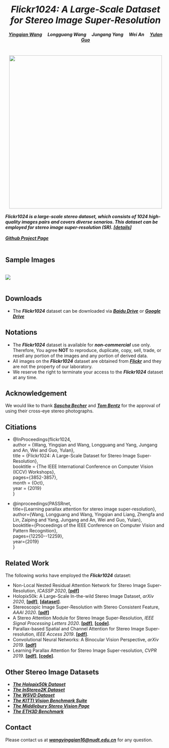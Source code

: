
# *<center>Flickr1024: A Large-Scale Dataset for Stereo Image Super-Resolution</center>* 

***<center><a href="https://yingqianwang.github.io/homepage" target="_blank">Yingqian Wang</a>&emsp; Longguang Wang&emsp; Jungang Yang&emsp; Wei An&emsp; <a href="http://yulanguo.me/" target="_blank">Yulan Guo</a></center>*** <br>

### <center><img src="https://raw.github.com/YingqianWang/Flickr1024/master/pics/Flickr1024.jpg" width="480"></center>

***Flickr1024 is a large-scale stereo dataset, which consists of 1024 high-quality images pairs and covers diverse senarios. 
This dataset can be employed for stereo image super-resolution (SR). [<a href="http://openaccess.thecvf.com/content_ICCVW_2019/papers/LCI/Wang_Flickr1024_A_Large-Scale_Dataset_for_Stereo_Image_Super-Resolution_ICCVW_2019_paper.pdf">details</a>]*** <br><br>
***<a href="https://github.com/YingqianWang/Flickr1024">Github Project Page</a>*** <br><br>

## Sample Images

<br><img src="https://raw.github.com/YingqianWang/Flickr1024/master/pics/Sample Images.jpg"><br><br>

## Downloads
* The ***Flickr1024*** dataset can be downloaded via
***<a href="https://pan.baidu.com/s/1YD76gpQ2WjkhjkMnHmU3tQ" target="_blank">Baidu Drive</a>*** or 
***<a href="https://drive.google.com/drive/folders/10LTXCSp9UqY9A9HVj3sAf7zmS4KdJo2T?usp=sharing" target="_blank">Google Drive</a>***

## Notations
* The ***Flickr1024*** dataset is available for ***non-commercial*** use only. 
  Therefore, You agree **NOT** to reproduce, duplicate, copy, sell, trade, or resell any portion of the images and any portion of derived data.
* All images on the ***Flickr1024*** dataset are obtained from ***<a href="https://flickr.com" target="_blank">Flickr</a>***
and they are not the property of our laboratory. 
* We reserve the right to terminate your access to the ***Flickr1024*** dataset at any time.

## Acknowledgement
We would like to thank ***<a href="https://www.flickr.com/photos/stereotron/" target="_blank">Sascha Becher</a>***
 and ***<a href="https://www.flickr.com/photos/tombentz" target="_blank">Tom Bentz</a>*** for the approval of using their cross-eye stereo photographs.

## Citiations
* @InProceedings{flickr1024,<br>
  author = {Wang, Yingqian and Wang, Longguang and Yang, Jungang and An, Wei and Guo, Yulan},<br>
  title = {Flickr1024: A Large-Scale Dataset for Stereo Image Super-Resolution},<br>
  booktitle = {The IEEE International Conference on Computer Vision (ICCV) Workshops},<br>
  pages={3852-3857},<br>
  month = {Oct},<br>
  year = {2019}<br>
  }<br>
  
* @inproceedings{PASSRnet,<br>
  title={Learning parallax attention for stereo image super-resolution},<br>
  author={Wang, Longguang and Wang, Yingqian and Liang, Zhengfa and Lin, Zaiping and Yang, Jungang and An, Wei and Guo, Yulan},<br>
  booktitle={Proceedings of the IEEE Conference on Computer Vision and Pattern Recognition},<br>
  pages={12250--12259},<br>
  year={2019}<br>
  }<br>


## Related Work
The following works have employed the ***Flickr1024*** dataset:
* Non-Local Nested Residual Attention Network for Stereo Image Super-Resolution, *ICASSP 2020*, **[<a href="https://ieeexplore.ieee.org/stamp/stamp.jsp?tp=&arnumber=9054687" target="_blank">pdf</a>]**
* Holopix50k: A Large-Scale In-the-wild Stereo Image Dataset, *arXiv 2020*, **[<a href="https://arxiv.org/pdf/2003.11172.pdf" target="_blank">pdf</a>]**, **[<a href="http://github.com/leiainc/holopix50k" target="_blank">dataset</a>]**.
* Stereoscopic Image Super-Resolution with Stereo Consistent Feature, *AAAI 2020*. **[<a href="https://www.aaai.org/Papers/AAAI/2020GB/AAAI-SongW.10348.pdf" target="_blank">pdf</a>]**
* A Stereo Attention Module for Stereo Image Super-Resolution, *IEEE Signal Processing Letters 2020*. **[<a href="https://ieeexplore.ieee.org/stamp/stamp.jsp?tp=&arnumber=8998204" target="_blank">pdf</a>]**, **[<a href="https://github.com/YingqianWang/SAM" target="_blank">code</a>]**.
* Parallax-based Spatial and Channel Attention for Stereo Image Super-resolution, *IEEE Access 2019*. **[<a href="https://ieeexplore.ieee.org/stamp/stamp.jsp?tp=&arnumber=8936066" target="_blank">pdf</a>]**.
* Convolutional Neural Networks: A Binocular Vision Perspective, *arXiv 2019*. **[<a href="https://arxiv.xilesou.top/pdf/1912.10201.pdf" target="_blank">pdf</a>]**
* Learning Parallax Attention for Stereo Image Super-resolution, *CVPR 2019*. **[<a href="https://arxiv.org/pdf/1903.05784.pdf" target="_blank">pdf</a>]**, **[<a href="https://github.com/LongguangWang/PASSRnet" target="_blank">code</a>]**.

## Other Stereo Image Datasets
* ***<a href="http://github.com/leiainc/holopix50k" target="_blank">The Holopix50k Dataset</a>***
* ***<a href="https://github.com/YuhuaXu/StereoDataset" target="_blank">The InStereo2K Dataset</a>***
* ***<a href="https://sites.google.com/view/wsvd/" target="_blank">The WSVD Dataset</a>***
* ***<a href="http://www.cvlibs.net/datasets/kitti/index.php" target="_blank">The KITTI Vision Benchmark Suite</a>***
* ***<a href="http://vision.middlebury.edu/stereo/" target="_blank">The Middlebury Stereo Vision Page</a>***
* ***<a href="https://www.eth3d.net/" target="_blank">The ETH3D Benchmark</a>***


## Contact
Please contact us at ***wangyingqian16@nudt.edu.cn*** for any question.

